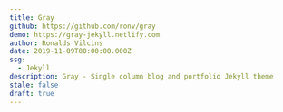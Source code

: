 ```yaml
---
title: Gray
github: https://github.com/ronv/gray
demo: https://gray-jekyll.netlify.com
author: Ronalds Vilcins
date: 2019-11-09T00:00:00.000Z
ssg:
  - Jekyll
description: Gray - Single column blog and portfolio Jekyll theme
stale: false
draft: true
---
```

